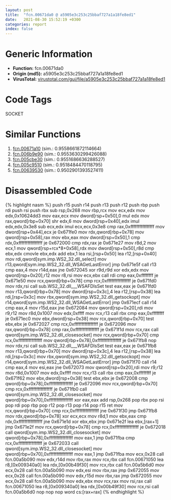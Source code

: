 ```yaml
---
layout: post
title:  "fcn.00671da0 @ a5905e3c253c25bbaf727a1a18fe8ed1"
date:   2021-08-30 15:52:19 +0300
categories: report
index: false
---
```


# Generic Information
- **Function:** fcn.00671da0
- **Origin (md5):** a5905e3c253c25bbaf727a1a18fe8ed1
- **VirusTotal:** [virustotal.com/gui/file/a5905e3c253c25bbaf727a1a18fe8ed1][virustotal_ref]

# Code Tags
<span class="tag" id="SOCKET">SOCKET</span>


# Similar Functions

1. [fcn.00671a10][similar_1_ref] (sim.: 0.9558661872114664)
2. [fcn.006b9e90][similar_2_ref] (sim.: 0.9553630299426088)
3. [fcn.005cbe30][similar_3_ref] (sim.: 0.9551686636288527)
4. [fcn.005c9510][similar_4_ref] (sim.: 0.9518484470118795)
5. [fcn.00639530][similar_5_ref] (sim.: 0.9502901393527411)


# Disassembled Code

{% highlight nasm %}
push r15
push r14
push r13
push r12
push rbp
push rdi
push rsi
push rbx
sub rsp,0x268
mov rbp,rcx
mov ecx,edx
mov edx,0x10624dd3
mov eax,ecx
mov dword[rsp+0x50],0
mul edx
mov rax,qword[rbp+0x70]
shr edx,6
mov dword[rsp+0x40],edx
imul edx,edx,0x3e8
sub ecx,edx
imul ecx,ecx,0x3e8
cmp rax,0xffffffffffffffff
mov dword[rsp+0x44],ecx
je 0x671fe0
mov rdx,qword[rbp+0x78]
mov qword[rsp+0x58],rax
mov ebx,eax
mov dword[rsp+0x50],1
cmp rdx,0xffffffffffffffff
je 0x672000
cmp rdx,rax
je 0x671e27
mov r8d,2
mov ecx,1
mov qword[rsp+rcx*8+0x58],rdx
mov dword[rsp+0x50],r8d
cmp ebx,edx
cmovle ebx,edx
add ebx,1
lea rsi,[rsp+0x50]
lea r12,[rsp+0x40]
mov rdi,qword[sym.imp.WS2_32.dll_select]
mov r13,qword[sym.imp.WS2_32.dll_WSAGetLastError]
jmp 0x671e5f
call r13
cmp eax,4
mov r14d,eax
jne 0x672045
xor r9d,r9d
xor edx,edx
mov qword[rsp+0x20],r12
mov r8,rsi
mov ecx,ebx
call rdi
cmp eax,0xffffffff
je 0x671e50
mov rcx,qword[rbp+0x78]
cmp rcx,0xffffffffffffffff
je 0x671fd0
mov rdx,rsi
call sub.WS2_32.dll___WSAFDIsSet
test eax,eax
je 0x671fd0
mov r13,qword[rbp+0x78]
mov dword[rsp+0x3c],4
lea r12,[rsp+0x38]
lea rdi,[rsp+0x3c]
mov rbx,qword[sym.imp.WS2_32.dll_getsockopt]
mov r14,qword[sym.imp.WS2_32.dll_WSAGetLastError]
jmp 0x671ecf
call r14
cmp eax,4
mov r15d,eax
jne 0x672084
mov qword[rsp+0x20],rdi
mov r9,r12
mov r8d,0x1007
mov edx,0xffff
mov rcx,r13
call rbx
cmp eax,0xffffffff
je 0x671ec0
mov ebx,dword[rsp+0x38]
mov rcx,qword[rbp+0x70]
test ebx,ebx
je 0x672027
cmp rcx,0xffffffffffffffff
je 0x672096
mov rax,qword[rbp+0x78]
cmp rax,0xffffffffffffffff
je 0x671f1d
mov rcx,rax
call qword[sym.imp.WS2_32.dll_closesocket]
mov rcx,qword[rbp+0x70]
cmp rcx,0xffffffffffffffff
mov qword[rbp+0x78],0xffffffffffffffff
je 0x671fb8
nop
mov rdx,rsi
call sub.WS2_32.dll___WSAFDIsSet
test eax,eax
je 0x671fb8
mov r13,qword[rbp+0x70]
mov dword[rsp+0x3c],4
lea r12,[rsp+0x38]
lea rdi,[rsp+0x3c]
mov rbx,qword[sym.imp.WS2_32.dll_getsockopt]
mov r14,qword[sym.imp.WS2_32.dll_WSAGetLastError]
jmp 0x671f70
call r14
cmp eax,4
mov esi,eax
jne 0x672073
mov qword[rsp+0x20],rdi
mov r9,r12
mov r8d,0x1007
mov edx,0xffff
mov rcx,r13
call rbx
cmp eax,0xffffffff
je 0x671f62
mov ebx,dword[rsp+0x38]
test ebx,ebx
je 0x672008
cmp qword[rbp+0x78],0xffffffffffffffff
je 0x672096
mov rcx,qword[rbp+0x70]
cmp rcx,0xffffffffffffffff
je 0x671fb0
call qword[sym.imp.WS2_32.dll_closesocket]
mov qword[rbp+0x70],0xffffffffffffffff
xor eax,eax
add rsp,0x268
pop rbx
pop rsi
pop rdi
pop rbp
pop r12
pop r13
pop r14
pop r15
ret
mov rcx,qword[rbp+0x70]
cmp rcx,0xffffffffffffffff
jne 0x671f30
jmp 0x671fb8
mov rdx,qword[rbp+0x78]
xor ecx,ecx
mov r8d,1
mov ebx,eax
cmp rdx,0xffffffffffffffff
jne 0x671e1d
xor ebx,ebx
jmp 0x671e2f
lea ebx,[rax+1]
jmp 0x671e2f
mov rcx,qword[rbp+0x78]
cmp rcx,0xffffffffffffffff
je 0x672018
call qword[sym.imp.WS2_32.dll_closesocket]
mov qword[rbp+0x78],0xffffffffffffffff
mov eax,1
jmp 0x671fba
cmp rcx,0xffffffffffffffff
je 0x672033
call qword[sym.imp.WS2_32.dll_closesocket]
mov qword[rbp+0x70],0xffffffffffffffff
mov eax,1
jmp 0x671fba
mov ecx,0x28
call fcn.00a5b090
mov edx,r14d
mov rbx,rax
mov rcx,rbx
call fcn.00671050
lea r8,[0x009340a0]
lea rdx,[0x00b49f30]
mov rcx,rbx
call fcn.00a5b6d0
mov ecx,0x28
call fcn.00a5b090
mov edx,esi
mov rbx,rax
jmp 0x672055
mov ecx,0x28
call fcn.00a5b090
mov edx,r15d
mov rbx,rax
jmp 0x672055
mov ecx,0x28
call fcn.00a5b090
mov edx,ebx
mov rcx,rax
mov rsi,rax
call fcn.00671050
lea r8,[0x009340a0]
lea rdx,[0x00b49f30]
mov rcx,rsi
call fcn.00a5b6d0
nop
nop
nop word cs:[rax+rax]
{% endhighlight %}


[similar_1_ref]: /report/fcn.00671a10@a5905e3c253c25bbaf727a1a18fe8ed1
[similar_2_ref]: /report/fcn.006b9e90@a5905e3c253c25bbaf727a1a18fe8ed1
[similar_3_ref]: /report/fcn.005cbe30@a5905e3c253c25bbaf727a1a18fe8ed1
[similar_4_ref]: /report/fcn.005c9510@a5905e3c253c25bbaf727a1a18fe8ed1
[similar_5_ref]: /report/fcn.00639530@a5905e3c253c25bbaf727a1a18fe8ed1
[virustotal_ref]: https://www.virustotal.com/gui/file/a5905e3c253c25bbaf727a1a18fe8ed1